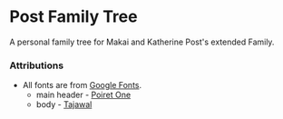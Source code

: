 # Post Family Tree
A personal family tree for Makai and Katherine Post's extended Family.

### Attributions
- All fonts are from [Google Fonts](https://fonts.google.com/). 
    - main header - [Poiret One](https://fonts.google.com/specimen/Poiret+One)
    - body - [Tajawal](https://fonts.google.com/specimen/Tajawal)